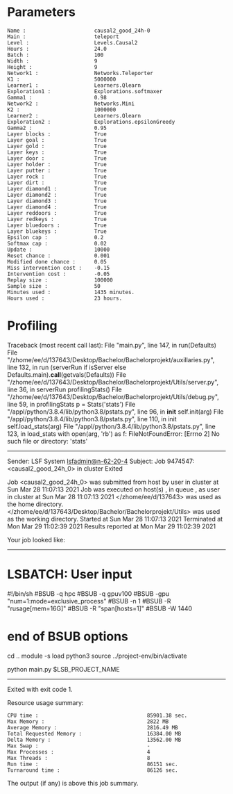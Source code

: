 
# Parameters

    Name :                      causal2_good_24h-0
    Main :                      teleport
    Level :                     Levels.Causal2
    Hours :                     24.0
    Batch :                     100
    Width :                     9
    Height :                    9
    Network1 :                  Networks.Teleporter
    K1 :                        5000000
    Learner1 :                  Learners.Qlearn
    Exploration1 :              Explorations.softmaxer
    Gamma1 :                    0.98
    Network2 :                  Networks.Mini
    K2 :                        1000000
    Learner2 :                  Learners.Qlearn
    Exploration2 :              Explorations.epsilonGreedy
    Gamma2 :                    0.95
    Layer blocks :              True
    Layer goal :                True
    Layer gold :                True
    Layer keys :                True
    Layer door :                True
    Layer holder :              True
    Layer putter :              True
    Layer rock :                True
    Layer dirt :                True
    Layer diamond1 :            True
    Layer diamond2 :            True
    Layer diamond3 :            True
    Layer diamond4 :            True
    Layer reddoors :            True
    Layer redkeys :             True
    Layer bluedoors :           True
    Layer bluekeys :            True
    Epsilon cap :               0.2
    Softmax cap :               0.02
    Update :                    10000
    Reset chance :              0.001
    Modified done chance :      0.05
    Miss intervention cost :    -0.15
    Intervention cost :         -0.05
    Replay size :               100000
    Sample size :               50
    Minutes used :              1435 minutes.
    Hours used :                23 hours.

# Profiling

Traceback (most recent call last):
  File "main.py", line 147, in <module>
    run(Defaults)
  File "/zhome/ee/d/137643/Desktop/Bachelor/Bachelorprojekt/auxillaries.py", line 132, in run
    (serverRun if isServer else Defaults.main).__call__(getvals(Defaults))
  File "/zhome/ee/d/137643/Desktop/Bachelor/Bachelorprojekt/Utils/server.py", line 36, in serverRun
    profilingStats()
  File "/zhome/ee/d/137643/Desktop/Bachelor/Bachelorprojekt/Utils/debug.py", line 59, in profilingStats
    p = Stats('stats')
  File "/appl/python/3.8.4/lib/python3.8/pstats.py", line 96, in __init__
    self.init(arg)
  File "/appl/python/3.8.4/lib/python3.8/pstats.py", line 110, in init
    self.load_stats(arg)
  File "/appl/python/3.8.4/lib/python3.8/pstats.py", line 123, in load_stats
    with open(arg, 'rb') as f:
FileNotFoundError: [Errno 2] No such file or directory: 'stats'

------------------------------------------------------------
Sender: LSF System <lsfadmin@n-62-20-4>
Subject: Job 9474547: <causal2_good_24h_0> in cluster <dcc> Exited

Job <causal2_good_24h_0> was submitted from host <n-62-27-21> by user <s183905> in cluster <dcc> at Sun Mar 28 11:07:13 2021
Job was executed on host(s) <n-62-20-4>, in queue <gpuv100>, as user <s183905> in cluster <dcc> at Sun Mar 28 11:07:13 2021
</zhome/ee/d/137643> was used as the home directory.
</zhome/ee/d/137643/Desktop/Bachelor/Bachelorprojekt/Utils> was used as the working directory.
Started at Sun Mar 28 11:07:13 2021
Terminated at Mon Mar 29 11:02:39 2021
Results reported at Mon Mar 29 11:02:39 2021

Your job looked like:

------------------------------------------------------------
# LSBATCH: User input
#!/bin/sh
#BSUB -q hpc
#BSUB -q gpuv100
#BSUB -gpu "num=1:mode=exclusive_process"
#BSUB -n 1
#BSUB -R "rusage[mem=16G]"
#BSUB -R "span[hosts=1]"
#BSUB -W 1440
# end of BSUB options
cd ..
module -s load python3
source ../project-env/bin/activate

python main.py $LSB_PROJECT_NAME


------------------------------------------------------------

Exited with exit code 1.

Resource usage summary:

    CPU time :                                   85901.38 sec.
    Max Memory :                                 2822 MB
    Average Memory :                             2816.49 MB
    Total Requested Memory :                     16384.00 MB
    Delta Memory :                               13562.00 MB
    Max Swap :                                   -
    Max Processes :                              4
    Max Threads :                                8
    Run time :                                   86151 sec.
    Turnaround time :                            86126 sec.

The output (if any) is above this job summary.

